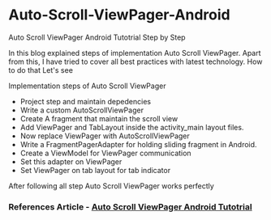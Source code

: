 # Auto-Scroll-ViewPager-Android
Auto Scroll ViewPager Android Tutotrial Step by Step

In this blog explained steps of implementation Auto Scroll ViewPager. Apart from this, I have tried to cover all best practices with latest technology. How to do that Let's see

Implementation steps of Auto Scroll ViewPager 
- Project step and maintain depedencies
- Write a custom AutoScrollViewPager 
- Create A fragment that maintain the scroll view
- Add ViewPager and TabLayout inside the activity_main layout files.
- Now replace ViewPager with AutoScrollViewPager 
- Write a FragmentPagerAdapter for holding sliding fragment in Android.
- Create a ViewModel for ViewPager communication
- Set this adapter on ViewPager
- Set ViewPager on tab layout for tab indicator

After following all step Auto Scroll ViewPager works perfectly 

### References Article - [Auto Scroll ViewPager Android Tutotrial](https://androidwave.com/auto-scroll-viewpager-android/)
